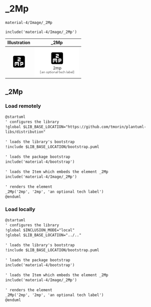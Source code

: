 # _2Mp


```text
material-4/Image/_2Mp
```

```text
include('material-4/Image/_2Mp')
```



| Illustration | _2Mp |
| :---: | :---: |
| ![illustration for Illustration](../../material-4/Image/_2Mp.png) | ![illustration for _2Mp](../../material-4/Image/_2Mp.Local.png) |




## _2Mp

### Load remotely
```plantuml
@startuml
' configures the library
!global $LIB_BASE_LOCATION="https://github.com/tmorin/plantuml-libs/distribution"

' loads the library's bootstrap
!include $LIB_BASE_LOCATION/bootstrap.puml

' loads the package bootstrap
include('material-4/bootstrap')

' loads the Item which embeds the element _2Mp
include('material-4/Image/_2Mp')

' renders the element
_2Mp('2mp', '2mp', 'an optional tech label')
@enduml
```

### Load locally
```plantuml
@startuml
' configures the library
!global $INCLUSION_MODE="local"
!global $LIB_BASE_LOCATION="../.."

' loads the library's bootstrap
!include $LIB_BASE_LOCATION/bootstrap.puml

' loads the package bootstrap
include('material-4/bootstrap')

' loads the Item which embeds the element _2Mp
include('material-4/Image/_2Mp')

' renders the element
_2Mp('2mp', '2mp', 'an optional tech label')
@enduml
```

